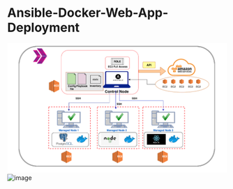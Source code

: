 # Ansible-Docker-Web-App-Deployment
<img src="https://github.com/KaityLeG/Ansible-Docker-Web-App-Deployment/blob/main/ansible.png?raw=true" alt="ansible.png"/>![image](https://user-images.githubusercontent.com/41273957/223285487-7941b39b-90dd-44d2-bd8c-1203678c14a1.png)

